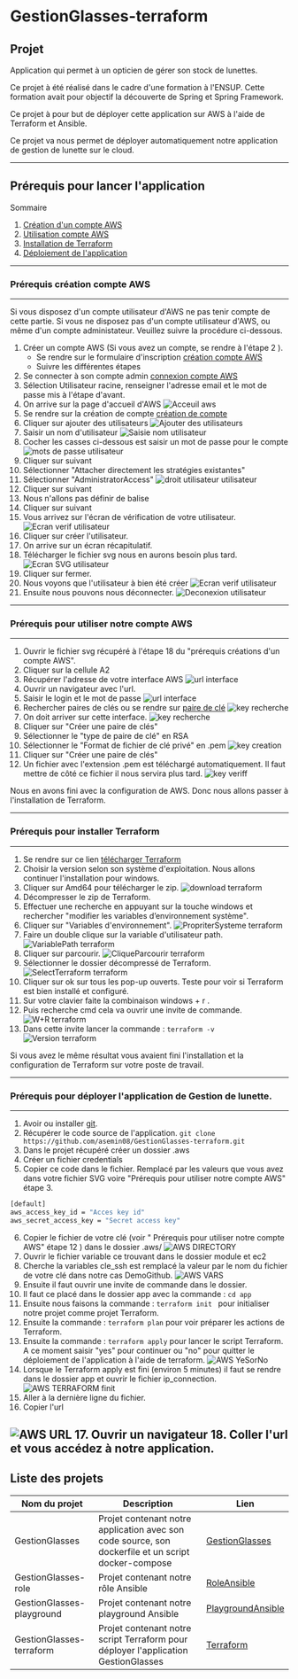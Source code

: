 # GestionGlasses-terraform

## Projet

Application qui permet à un opticien de gérer son stock de lunettes.

Ce projet à été réalisé dans le cadre d'une formation à l'ENSUP. Cette formation avait pour objectif la découverte de Spring et Spring Framework.

Ce projet à pour but de déployer cette application sur AWS à l'aide de Terraform et Ansible.

Ce projet va nous permet de déployer automatiquement notre application de gestion de lunette sur le cloud.

---
## Prérequis pour lancer l'application

Sommaire
 1. [Création d'un compte AWS](#compteAws)
 2. [Utilisation compte AWS](#utiliseAws)
 3. [Installation de Terraform](#Terraform)
 4. [Déploiement de l'application](#application)
---
<div id='compteAws'/>  

###  Prérequis création compte AWS
---

Si vous disposez d'un compte utilisateur d'AWS ne pas tenir compte de cette partie.
Si vous ne disposez pas d'un compte utilisateur d'AWS, ou même d'un compte administateur. Veuillez suivre la procédure ci-dessous. 

1. Créer un compte AWS (Si vous avez un compte, se rendre à l'étape 2 ).
   * Se rendre sur le formulaire d'inscription [création compte AWS](https://portal.aws.amazon.com/billing/signup#/start)
   * Suivre les différentes étapes
2. Se connecter à son compte admin [connexion compte AWS](https://signin.aws.amazon.com/signin?redirect_uri=https%3A%2F%2Fconsole.aws.amazon.com%2Fconsole%2Fhome%3Ffromtb%3Dtrue%26hashArgs%3D%2523%26isauthcode%3Dtrue%26state%3DhashArgsFromTB_us-east-1_1364f022c298248e&client_id=arn%3Aaws%3Asignin%3A%3A%3Aconsole%2Fcanvas&forceMobileApp=0&code_challenge=Iek71FrUBznRGJisNydtG-2W9M0Nqqni3lZW_1hH0lA&code_challenge_method=SHA-256)
3. Sélection Utilisateur racine, renseigner l'adresse email et le mot de passe mis à l'étape d'avant.
4. On arrive sur la page d'accueil d'AWS
![Acceuil aws](https://github.com/asemin08/GestionGlasses-terraform/blob/main/imgs_reamde/AccueilAWS.png)
5. Se rendre sur la création de compte [création de compte](https://console.aws.amazon.com/iamv2/home?#/users)
6. Cliquer sur ajouter des utilisateurs
![Ajouter des utilisateurs](https://github.com/asemin08/GestionGlasses-terraform/blob/main/imgs_reamde/AjoutUtilisateur.png)
7. Saisir un nom d'utilisateur
![Saisie nom utilisateur](https://github.com/asemin08/GestionGlasses-terraform/blob/main/imgs_reamde/SaisieUtilisateur.png)
8. Cocher les casses ci-dessous est saisir un mot de passe pour le compte
![mots de passe utilisateur](https://github.com/asemin08/GestionGlasses-terraform/blob/main/imgs_reamde/MDPUtilisateur.png)
9. Cliquer sur suivant
10. Sélectionner "Attacher directement les stratégies existantes"
11. Sélectionner "AdministratorAccess"
![droit utilisateur utilisateur](https://github.com/asemin08/GestionGlasses-terraform/blob/main/imgs_reamde/DroitUtilisateur.png)
12. Cliquer sur suivant 
13. Nous n'allons pas définir de balise 
14. Cliquer sur suivant
15. Vous arrivez sur l'écran de vérification de votre utilisateur.
![Ecran verif utilisateur](https://github.com/asemin08/GestionGlasses-terraform/blob/main/imgs_reamde/VerifUtilisateur.png)
16. Cliquer sur créer l'utilisateur.
17. On arrive sur un écran récapitulatif.
18. Télécharger le fichier svg nous en aurons besoin plus tard.
![Ecran SVG utilisateur](https://github.com/asemin08/GestionGlasses-terraform/blob/main/imgs_reamde/EcranSVG.png)
19. Cliquer sur fermer.
20. Nous voyons que l'utilisateur à bien été créer
![Ecran verif utilisateur](https://github.com/asemin08/GestionGlasses-terraform/blob/main/imgs_reamde/UtilisateurCreer.png)
21. Ensuite nous pouvons nous déconnecter.
![Deconexion utilisateur](https://github.com/asemin08/GestionGlasses-terraform/blob/main/imgs_reamde/Deconnexion.png)
---
<div id='utiliseAws'/>  

###  Prérequis pour utiliser notre compte AWS
--- 
1. Ouvrir le fichier svg récupéré à l'étape 18 du "prérequis créations d'un compte AWS".
2. Cliquer sur la cellule A2 
3. Récupérer l'adresse de votre interface AWS
![url interface](https://github.com/asemin08/GestionGlasses-terraform/blob/main/imgs_reamde/interfaceAWS.png)
4. Ouvrir un navigateur avec l'url.
5. Saisir le login et le mot de passe 
![url interface](https://github.com/asemin08/GestionGlasses-terraform/blob/main/imgs_reamde/interfaceAWS.png)
6. Rechercher paires de clés ou se rendre sur [paire de clé](https://console.aws.amazon.com/ec2/v2/home?region=us-east-1#KeyPairs:)
![key recherche](https://github.com/asemin08/GestionGlasses-terraform/blob/main/imgs_reamde/KeyRecherche.png)
7. On doit arriver sur cette interface.
![key recherche](https://github.com/asemin08/GestionGlasses-terraform/blob/main/imgs_reamde/interfaceKey.png)
8. Cliquer sur "Créer une paire de clés"
9. Sélectionner le "type de paire de clé" en RSA
10. Sélectionner le "Format de fichier de clé privé" en .pem
![key creation](https://github.com/asemin08/GestionGlasses-terraform/blob/main/imgs_reamde/CrerKey.png)
11. Cliquer sur "Créer une paire de clés"
12. Un fichier avec l'extension .pem est téléchargé automatiquement. Il faut mettre de côté ce fichier il nous servira plus tard.
![key veriff](https://github.com/asemin08/GestionGlasses-terraform/blob/main/imgs_reamde/VerifKey.png)

Nous en avons fini avec la configuration de AWS. Donc nous allons passer à l'installation de Terraform.

---
<div id='Terraform'/>  

###  Prérequis pour installer Terraform
---

1. Se rendre sur ce lien [télécharger Terraform](https://www.terraform.io/downloads)
2. Choisir la version selon son système d'exploitation.
Nous allons continuer l'installation pour windows.
3. Cliquer sur Amd64 pour télécharger le zip.
![download terraform](https://github.com/asemin08/GestionGlasses-terraform/blob/main/imgs_reamde/DownloadTerraform.png)
4. Décompresser le zip de Terraform.
5. Effectuer une recherche en appuyant sur la touche windows et rechercher "modifier les variables d’environnement système".
6. Cliquer sur "Variables d'environnement".
![PropriterSysteme terraform](https://github.com/asemin08/GestionGlasses-terraform/blob/main/imgs_reamde/PropriterSysteme.png)
7. Faire un double clique sur la variable d'utilisateur path.
![VariablePath terraform](https://github.com/asemin08/GestionGlasses-terraform/blob/main/imgs_reamde/VariablePath.png)
8. Cliquer sur parcourir.
![CliqueParcourir terraform](https://github.com/asemin08/GestionGlasses-terraform/blob/main/imgs_reamde/CliqueParcourir.png)
9. Sélectionner le dossier décompressé de Terraform.
![SelectTerraform terraform](https://github.com/asemin08/GestionGlasses-terraform/blob/main/imgs_reamde/SelectTerraform.png)
10. Cliquer sur ok sur tous les pop-up ouverts.
Teste pour voir si Terraform est bien installé et configuré.
11. Sur votre clavier faite la combinaison windows + r .
12. Puis recherche cmd cela va ouvrir une invite de commande.
![W+R terraform](https://github.com/asemin08/GestionGlasses-terraform/blob/main/imgs_reamde/W+R.png)
13. Dans cette invite lancer la commande : ```terraform -v```
![Version terraform](https://github.com/asemin08/GestionGlasses-terraform/blob/main/imgs_reamde/TerraVersion.png)

Si vous avez le même résultat vous avaient fini l'installation et la configuration de Terraform sur votre poste de travail.

--- 
<div id='application'/> 
 
###  Prérequis pour déployer l'application de Gestion de lunette.
---

1. Avoir ou installer [git](https://git-scm.com/downloads).
2. Récupérer le code source de l'application.
```git clone https://github.com/asemin08/GestionGlasses-terraform.git```
3. Dans le projet récupéré créer un dossier .aws
4. Créer un fichier credentials
5. Copier ce code dans le fichier. Remplacé par les valeurs que vous avez dans votre fichier SVG voire "Prérequis pour utiliser notre compte AWS" étape 3.
```sh
[default]
aws_access_key_id = "Acces key id"
aws_secret_access_key = "Secret access key"
```
6. Copier le fichier de votre clé (voir " Prérequis pour utiliser notre compte AWS" étape 12 ) dans le dossier .aws/
![AWS DIRECTORY](https://github.com/asemin08/GestionGlasses-terraform/blob/main/imgs_reamde/AwsDirectory.png)
7. Ouvrir le fichier variable ce trouvant dans le dossier module et ec2
8. Cherche la variables cle_ssh est remplacé la valeur par le nom du fichier de votre clé dans notre cas DemoGithub.
![AWS VARS](https://github.com/asemin08/GestionGlasses-terraform/blob/main/imgs_reamde/VariableModif.png)
9. Ensuite il faut ouvrir une invite de commande dans le dossier.
10. Il faut ce placé dans le dossier app avec la commande : ```cd app```
11. Ensuite nous faisons la commande :  ```terraform init ``` pour initialiser notre projet comme projet Terraform.
12. Ensuite la commande : ```terraform plan``` pour voir préparer les actions de Terraform.
13. Ensuite la commande : ```terraform apply``` pour lancer le script Terraform.
A ce moment saisir "yes" pour continuer ou "no" pour quitter le déploiement de l'application à l'aide de terraform.
![AWS YeSorNo](https://github.com/asemin08/GestionGlasses-terraform/blob/main/imgs_reamde/YesOrNot.png)
14. Lorsque le Terraform apply est fini (environ 5 minutes) il faut se rendre dans le dossier app et ouvrir le fichier ip_connection.
![AWS TERRAFORM finit](https://github.com/asemin08/GestionGlasses-terraform/blob/main/imgs_reamde/Deployfin.png)
15. Aller à la dernière ligne du fichier.
16. Copier l'url

![AWS URL](https://github.com/asemin08/GestionGlasses-terraform/blob/main/imgs_reamde/url_dispo.png)
17. Ouvrir un navigateur 
18. Coller l'url et vous accédez à notre application.
---
## Liste des projets

Nom du projet | Description | Lien
---|---|----
GestionGlasses | Projet contenant notre application avec son code source, son dockerfile et un script docker-compose | [GestionGlasses](https://github.com/brikema/GestionGlasses)
GestionGlasses-role | Projet contenant notre rôle Ansible | [RoleAnsible](https://github.com/asemin08/GestionGlasses-role)
GestionGlasses-playground | Projet contenant notre playground Ansible | [PlaygroundAnsible](https://github.com/asemin08/GestionGlasses-playground)
GestionGlasses-terraform | Projet contenant notre script Terraform pour déployer l'application GestionGlasses | [Terraform](https://github.com/asemin08/GestionGlasses-terraform)
